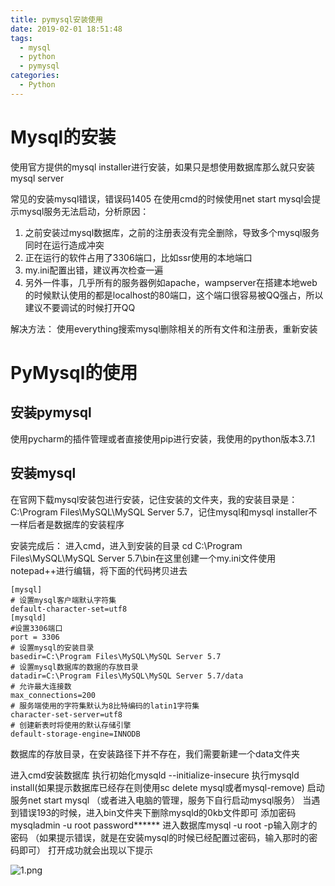 ```yaml
---
title: pymysql安装使用
date: 2019-02-01 18:51:48
tags:
  - mysql
  - python 
  - pymysql
categories:
  - Python
---
```


# Mysql的安装

使用官方提供的mysql installer进行安装，如果只是想使用数据库那么就只安装mysql server


<!--more-->
常见的安装mysql错误，错误码1405
在使用cmd的时候使用net start mysql会提示mysql服务无法启动，分析原因：

1. 之前安装过mysql数据库，之前的注册表没有完全删除，导致多个mysql服务同时在运行造成冲突
2. 正在运行的软件占用了3306端口，比如ssr使用的本地端口
3. my.ini配置出错，建议再次检查一遍
4. 另外一件事，几乎所有的服务器例如apache，wampserver在搭建本地web的时候默认使用的都是localhost的80端口，这个端口很容易被QQ强占，所以建议不要调试的时候打开QQ

解决方法：
使用everything搜索mysql删除相关的所有文件和注册表，重新安装

# PyMysql的使用

## 安装pymysql

使用pycharm的插件管理或者直接使用pip进行安装，我使用的python版本3.7.1

## 安装mysql

在官网下载mysql安装包进行安装，记住安装的文件夹，我的安装目录是：C:\Program Files\MySQL\MySQL Server 5.7，记住mysql和mysql installer不一样后者是数据库的安装程序

安装完成后：
进入cmd，进入到安装的目录 cd C:\Program Files\MySQL\MySQL Server 5.7\bin在这里创建一个my.ini文件使用notepad++进行编辑，将下面的代码拷贝进去

```mysql
[mysql]
# 设置mysql客户端默认字符集
default-character-set=utf8 
[mysqld]
#设置3306端口
port = 3306 
# 设置mysql的安装目录
basedir=C:\Program Files\MySQL\MySQL Server 5.7
# 设置mysql数据库的数据的存放目录
datadir=C:\Program Files\MySQL\MySQL Server 5.7/data
# 允许最大连接数
max_connections=200
# 服务端使用的字符集默认为8比特编码的latin1字符集
character-set-server=utf8
# 创建新表时将使用的默认存储引擎
default-storage-engine=INNODB
```

数据库的存放目录，在安装路径下并不存在，我们需要新建一个data文件夹

进入cmd安装数据库
执行初始化mysqld --initialize-insecure 
执行mysqld install(如果提示数据库已经存在则使用sc delete mysql或者mysql-remove)
启动服务net start mysql （或者进入电脑的管理，服务下自行启动mysql服务）
当遇到错误193的时候，进入bin文件夹下删除mysqld的0kb文件即可
添加密码mysqladmin -u root password******
进入数据库mysql -u root -p输入刚才的密码
（如果提示错误，就是在安装mysql的时候已经配置过密码，输入那时的密码即可）
打开成功就会出现以下提示

![1.png](https://s2.ax1x.com/2019/02/01/k3TlWQ.png)